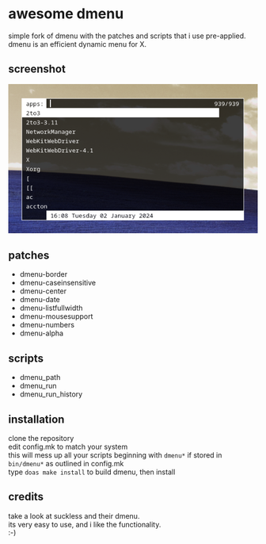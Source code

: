 awesome dmenu
=============
simple fork of dmenu with the patches and scripts that i use pre-applied.<br/>
dmenu is an efficient dynamic menu for X.

screenshot
----------
![dmenu-patched](dmenu_screenshot.png?raw=true)

patches
-------
* dmenu-border
* dmenu-caseinsensitive
* dmenu-center
* dmenu-date
* dmenu-listfullwidth
* dmenu-mousesupport
* dmenu-numbers
* dmenu-alpha

scripts
-------
* dmenu_path
* dmenu_run
* dmenu_run_history

installation
------------
clone the repository<br/>
edit config.mk to match your system<br/>
this will mess up all your scripts beginning with `dmenu*` if stored in `bin/dmenu*` as outlined in config.mk<br/>
type `doas make install` to build dmenu, then install

credits
-------
take a look at suckless and their dmenu.<br/>
its very easy to use, and i like the functionality.<br/>
:-)
